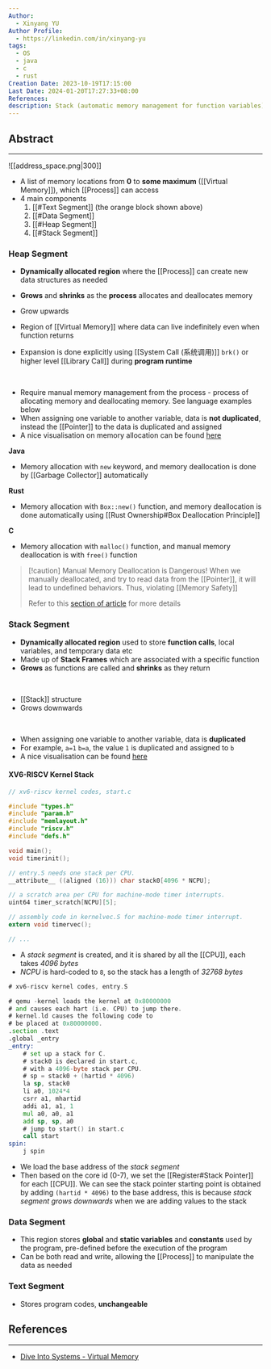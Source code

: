 ```yaml
---
Author:
  - Xinyang YU
Author Profile:
  - https://linkedin.com/in/xinyang-yu
tags:
  - OS
  - java
  - c
  - rust
Creation Date: 2023-10-19T17:15:00
Last Date: 2024-01-20T17:27:33+08:00
References: 
description: Stack (automatic memory management for function variables), Heap (dynamic memory management), Data (stores pre-defined variables shipped with the program) and Text (stores unchangeable program codes).
---
```

## Abstract
---
![[address_space.png|300]]

- A list of memory locations from **0** to **some maximum** ([[Virtual Memory]]), which [[Process]] can access
- 4 main components
	1. [[#Text Segment]] (the orange block shown above)
	2. [[#Data Segment]]
	3. [[#Heap Segment]]
	4. [[#Stack Segment]]

### Heap Segment
- **Dynamically allocated region** where the [[Process]] can create new data structures as needed
- **Grows** and **shrinks** as the **process** allocates and deallocates memory

- Grow upwards
- Region of [[Virtual Memory]] where data can live indefinitely even when function returns
- Expansion is done explicitly using [[System Call (系统调用)]] `brk()` or higher level [[Library Call]] during **program runtime**
</br>

- Require manual memory management from the process - process of allocating memory and deallocating memory. See language examples below
- When assigning one variable to another variable, data is **not duplicated**, instead the [[Pointer]] to the data is duplicated and assigned
- A nice visualisation on memory allocation can be found [here](https://rust-book.cs.brown.edu/ch04-01-what-is-ownership.html#boxes-live-in-the-heap)

**Java**
- Memory allocation with `new` keyword, and memory deallocation is done by [[Garbage Collector]] automatically

**Rust**
- Memory allocation with `Box::new()` function, and memory deallocation is done automatically using [[Rust Ownership#Box Deallocation Principle]]

**C**
- Memory allocation with `malloc()` function, and manual memory deallocation is with `free()` function

>[!caution] Manual Memory Deallocation is Dangerous!
>When we manually deallocated, and try to read data from the [[Pointer]], it will lead to undefined behaviors. Thus, violating [[Memory Safety]]
>
>Refer to this [section of article](https://rust-book.cs.brown.edu/ch04-01-what-is-ownership.html#rust-does-not-permit-manual-memory-management) for more details


### Stack Segment
- **Dynamically allocated region** used to store **function calls**, local variables, and temporary data etc
- Made up of **Stack Frames** which are associated with a specific function
- **Grows** as functions are called and **shrinks** as they return
</br>

- [[Stack]] structure
- Grows downwards
</br>

- When assigning one variable to another variable, data is **duplicated**
- For example, `a=1` `b=a`, the value `1` is duplicated and assigned to `b`
- A nice visualisation can be found [here](https://rust-book.cs.brown.edu/ch04-01-what-is-ownership.html#variables-live-in-the-stack) 
#### XV6-RISCV Kernel Stack
```c {13}
// xv6-riscv kernel codes, start.c

#include "types.h"
#include "param.h"
#include "memlayout.h"
#include "riscv.h"
#include "defs.h"

void main();
void timerinit();

// entry.S needs one stack per CPU.
__attribute__ ((aligned (16))) char stack0[4096 * NCPU];

// a scratch area per CPU for machine-mode timer interrupts.
uint64 timer_scratch[NCPU][5];

// assembly code in kernelvec.S for machine-mode timer interrupt.
extern void timervec();

// ...
```
- A *stack segment* is created, and it is shared by all the [[CPU]], each takes *4096 bytes*
- *NCPU* is hard-coded to `8`, so the stack has a length of *32768 bytes*
```asm {14-19}
# xv6-riscv kernel codes, entry.S

# qemu -kernel loads the kernel at 0x80000000
# and causes each hart (i.e. CPU) to jump there.
# kernel.ld causes the following code to
# be placed at 0x80000000.
.section .text
.global _entry
_entry:
	# set up a stack for C.
	# stack0 is declared in start.c,
	# with a 4096-byte stack per CPU.
	# sp = stack0 + (hartid * 4096)
	la sp, stack0
	li a0, 1024*4
	csrr a1, mhartid
	addi a1, a1, 1
	mul a0, a0, a1
	add sp, sp, a0
	# jump to start() in start.c
    call start
spin:
	j spin
```
- We load the base address of the *stack segment*
- Then based on the core id (0-7), we set the [[Register#Stack Pointer]] for each [[CPU]]. We can see the stack pointer starting point is obtained by adding `(hartid * 4096)` to the base address, this is because *stack segment grows downwards* when we are adding values to the stack
### Data Segment
- This region stores **global** and **static variables** and **constants** used by the program, pre-defined before the execution of the program
- Can be both read and write, allowing the [[Process]] to manipulate the data as needed

### Text Segment
- Stores program codes, **unchangeable**


## References
---
- [Dive Into Systems - Virtual Memory](https://diveintosystems.org/book/C13-OS/vm.html)